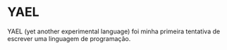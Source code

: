 YAEL
====

YAEL (yet another experimental language) foi minha primeira tentativa de escrever uma linguagem de programação.